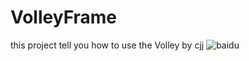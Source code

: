 VolleyFrame
===========

this project tell you how to use the Volley  by cjj
![baidu](http://www.baidu.com/img/bdlogo.gif)  
